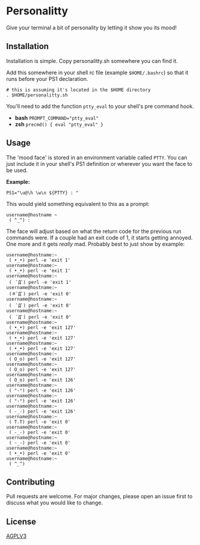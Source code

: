 # Personalitty

Give your terminal a bit of personality by letting it show you its mood!

## Installation

Installation is simple. Copy personalitty.sh somewhere you can find it.

Add this somewhere in your shell rc file (example ``` $HOME/.bashrc ```) so that it runs before your PS1 declaration. 

```
# this is assuming it's located in the $HOME directory
. $HOME/personalitty.sh 
```

You'll need to add the function ```ptty_eval``` to your shell's pre command hook.

 * **bash** ```PROMPT_COMMAND="ptty_eval"```
 * **zsh**  ```precmd() { eval "ptty_eval" }```

## Usage

The 'mood face' is stored in an environment variable called ``` PTTY ```. You can just include it in your shell's PS1 definition or wherever you want the face to be used.

**Example:**
```
PS1="\u@\h \w\n ${PTTY} : "

```

This would yield something equivalent to this as a prompt:
```
username@hostname ~
 ( ^_^) :
```

The face will adjust based on what the return code for the previous run commands were. If a couple had an exit code of 1, it starts getting annoyed. One more and it gets _really_ mad. Probably best to just show by example:

```
username@hostname:~
 ( •_•) perl -e 'exit 1'
username@hostname:~
 ( •_•) perl -e 'exit 1'
username@hostname:~
 (　ﾟДﾟ) perl -e 'exit 1'
username@hostname:~
 (＃ﾟДﾟ) perl -e 'exit 0'
username@hostname:~
 (　ﾟДﾟ) perl -e 'exit 0'
username@hostname:~
 (　ﾟДﾟ) perl -e 'exit 0'
username@hostname:~
 ( •_•) perl -e 'exit 127'
username@hostname:~
 ( •_•) perl -e 'exit 127'
username@hostname:~
 ( •_•) perl -e 'exit 127'
username@hostname:~
 ( O_o) perl -e 'exit 127'
username@hostname:~
 ( O_o) perl -e 'exit 127'
username@hostname:~
 ( O_o) perl -e 'exit 126'
username@hostname:~
 ( °-°) perl -e 'exit 126'
username@hostname:~
 ( °-°) perl -e 'exit 126'
username@hostname:~
 ( -_-) perl -e 'exit 126'
username@hostname:~
 ( T.T) perl -e 'exit 0'
username@hostname:~
 ( -_-) perl -e 'exit 0'
username@hostname:~
 ( -_-) perl -e 'exit 0'
username@hostname:~
 ( •_•) perl -e 'exit 0'
username@hostname:~
 ( ^_^)

```


## Contributing
Pull requests are welcome. For major changes, please open an issue first to discuss what you would like to change.

## License
[AGPLV3](https://github.com/raegun2k/personalitty/blob/master/LICENSE)
